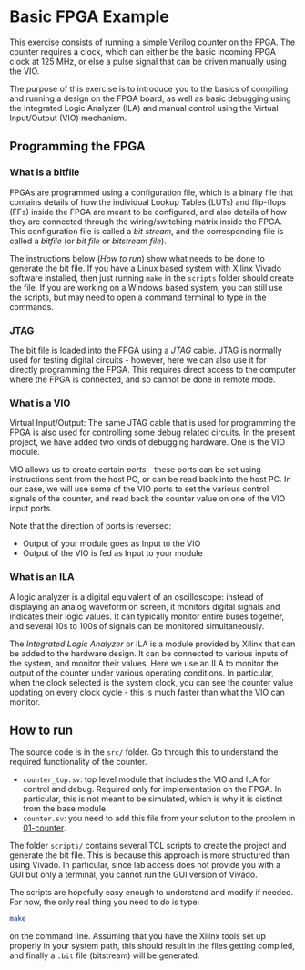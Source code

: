 # Basic FPGA Example

This exercise consists of running a simple Verilog counter on the FPGA.  The counter requires a clock, which can either be the basic incoming FPGA clock at 125 MHz, or else a pulse signal that can be driven manually using the VIO.

The purpose of this exercise is to introduce you to the basics of compiling and running a design on the FPGA board, as well as basic debugging using the Integrated Logic Analyzer (ILA) and manual control using the Virtual Input/Output (VIO) mechanism.

## Programming the FPGA

### What is a bitfile

FPGAs are programmed using a configuration file, which is a binary file that contains details of how the individual Lookup Tables (LUTs) and flip-flops (FFs) inside the FPGA are meant to be configured, and also details of how they are connected through the wiring/switching matrix inside the FPGA.  This configuration file is called a *bit stream*, and the corresponding file is called a *bitfile* (or *bit file* or *bitstream file*).

The instructions below (*How to run*) show what needs to be done to generate the bit file.  If you have a Linux based system with Xilinx Vivado software installed, then just running `make` in the `scripts` folder should create the file.  If you are working on a Windows based system, you can still use the scripts, but may need to open a command terminal to type in the commands.

### JTAG

The bit file is loaded into the FPGA using a *JTAG* cable.  JTAG is normally used for testing digital circuits - however, here we can also use it for directly programming the FPGA.  This requires direct access to the computer where the FPGA is connected, and so cannot be done in remote mode.

### What is a VIO

Virtual Input/Output: The same JTAG cable that is used for programming the FPGA is also used for controlling some debug related circuits.  In the present project, we have added two kinds of debugging hardware.  One is the VIO module.

VIO allows us to create certain *ports* - these ports can be set using instructions sent from the host PC, or can be read back into the host PC.  In our case, we will use some of the VIO ports to set the various control signals of the counter, and read back the counter value on one of the VIO input ports.

Note that the direction of ports is reversed:
- Output of your module goes as Input to the VIO
- Output of the VIO is fed as Input to your module

### What is an ILA

A logic analyzer is a digital equivalent of an oscilloscope: instead of displaying an analog waveform on screen, it monitors digital signals and indicates their logic values.  It can typically monitor entire buses together, and several 10s to 100s of signals can be monitored simultaneously.

The *Integrated Logic Analyzer* or ILA is a module provided by Xilinx that can be added to the hardware design.  It can be connected to various inputs of the system, and monitor their values.  Here we use an ILA to monitor the output of the counter under various operating conditions.  In particular, when the clock selected is the system clock, you can see the counter value updating on every clock cycle - this is much faster than what the VIO can monitor.

## How to run

The source code is in the `src/` folder.  Go through this to understand the required functionality of the counter.  

- `counter_top.sv`: top level module that includes the VIO and ILA for control and debug.  Required only for implementation on the FPGA.  In particular, this is not meant to be simulated, which is why it is distinct from the base module.
- `counter.sv`: you need to add this file from your solution to the problem in [01-counter](../01-counter/).

The folder `scripts/` contains several TCL scripts to create the project and generate the bit file.  This is because this approach is more structured than using Vivado.  In particular, since lab access does not provide you with a GUI but only a terminal, you cannot run the GUI version of Vivado.  

The scripts are hopefully easy enough to understand and modify if needed.  For now, the only real thing you need to do is type:

```sh
make
```

on the command line.  Assuming that you have the Xilinx tools set up properly in your system path, this should result in the files getting compiled, and finally a `.bit` file (bitstream) will be generated.
